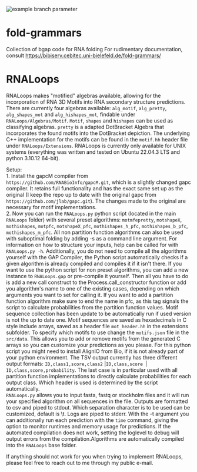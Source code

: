 ![example branch parameter](https://github.com/jlab/fold-grammars/actions/workflows/c-cpp.yml/badge.svg)

# fold-grammars
Collection of bgap code for RNA folding
For rudimentary documentation, consult https://bibiserv.cebitec.uni-bielefeld.de/fold-grammars/

# RNALoops

RNALoops makes "motified" algebras available, allowing for the incorporation of RNA 3D Motifs into RNA secondary structure predictions. There are currently four algebras available: ```alg_motif```, ```alg_pretty```, ```alg_shapes_mot``` and ```alg_hishapes_mot```, findable under ```RNALoops/Algebras/Motif```. ```Motif```, ```shapes``` and ```hishapes``` can be used as classifying algebras. ```pretty``` is a adapted DotBracket Algebra that incorporates the found motifs into the DotBracket depiction. The underlying C++ implementation for the motifs can be found in the ```motif.hh``` header file under ```RNALoops/Extensions```.
RNALoops is currently only available for UNIX systems (everything was written and tested on Ubuntu 22.04.3 LTS and python 3.10.12 64-bit).

Setup:</br>
    1. Install the gapcM compiler from ```https://github.com/RNABioInfo/gapcM.git```, which is a slightly changed gapc compiler. It retains full functionality and has the exact same set up as the original (I keep the repo up to date with the original gapc from ```https://github.com/jlab/gapc.git```). The changes made to the original are necessary for motif implementations.</br>
    2. Now you can run the ```RNALoops.py``` python script (located in the main ```RNALoops``` folder) with several preset algorithms: ```motmfepretty```, ```motshapeX```, ```mothishapes```, ```motpfc```, ```motshapeX_pfc```, ```mothishapes_h_pfc```, ```mothishapes_b_pfc```, ```mothishapes_m_pfc```. All non partition function algorithms can also be used with suboptimal folding by adding -s as a command line argument. For information on how to structure your inputs, help can be called for with ```RNALoops.py -h```. Additionally, you do not need to compile all the algorithms yourself with the GAP Compiler, the Python script automatically checks if a given algorithm is already compiled and compiles it if it isn't there. If you want to use the python script for non preset algorithms, you can add a new instance to ```RNALoops.gap``` or pre-compile it yourself. Then all you have to do is add a new call construct to the Process.call_constructor function or add you algorithm's name to one of the existing cases, depending on which arguments you want to set for calling it. If you want to add a partition function algorithm make sure to end the name in pfc, as this tag signals the script to calculate probabilities from the partition function values. Motif sequence collection has been update to be automatically run if used version is not the up to date one. Motif sequences are saved as hexadecimals in C style include arrays, saved as a header file ```mot_header.hh``` in the extensions subfolder.  To specify which motifs to use change the ```motifs.json``` file in the ```src/data```. This allows you to add or remove motifs from the generated C arrays so you can customize your predictions as you please. For this python script you might need to install AlignIO from Bio, if it is not already part of your python environment. 
    The TSV output currently has three different output formats: ```ID,class1,score,class2``` |```ID,class,score ```| ```ID,class,score,probability```. The last case is in particular used with all partition function implementations to directly calculate probabilities for each output class. Which header is used is determined by the script automatically.</br>
    ```RNALoops.py```  allows you to input fasta, fastq or stockholm files and it will run your specified algorithm on all sequences in the file. Outputs are formatted to csv and piped to stdout. Which separation character is to be used can be customized, default is \t. Logs are piped to stderr. With the -t argument you can additionally run each prediction with the ```time``` command, giving the option to monitor runtimes and memory usage for predictions. If the automated compilation does not work, setting the loglevel to debug will output errors from the compilation.Algorithms are automatically compiled into the ```RNALoops``` base folder.

If anything should not work for you when trying to implement RNALoops, please feel free to reach out to me through my public e-mail.
